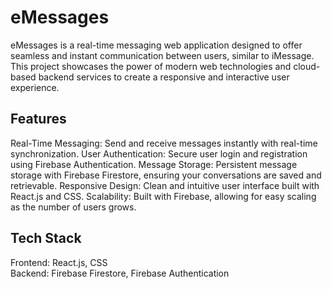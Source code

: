 # eMessages
eMessages is a real-time messaging web application designed to offer seamless and instant communication between users, similar to iMessage. This project showcases the power of modern web technologies and cloud-based backend services to create a responsive and interactive user experience.

## Features
Real-Time Messaging: Send and receive messages instantly with real-time synchronization.
User Authentication: Secure user login and registration using Firebase Authentication.
Message Storage: Persistent message storage with Firebase Firestore, ensuring your conversations are saved and retrievable.
Responsive Design: Clean and intuitive user interface built with React.js and CSS.
Scalability: Built with Firebase, allowing for easy scaling as the number of users grows.

## Tech Stack
Frontend: React.js, CSS  
Backend: Firebase Firestore, Firebase Authentication
